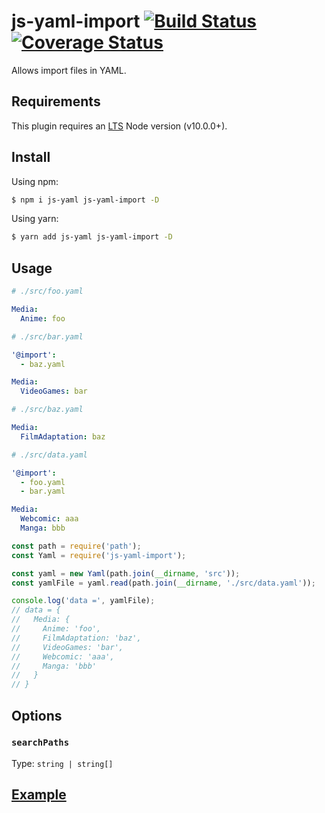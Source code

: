 # js-yaml-import [![Build Status](https://travis-ci.org/Vanilla-IceCream/js-yaml-import.svg?branch=master)](https://travis-ci.org/Vanilla-IceCream/js-yaml-import) [![Coverage Status](https://coveralls.io/repos/github/Vanilla-IceCream/js-yaml-import/badge.svg?branch=master)](https://coveralls.io/github/Vanilla-IceCream/js-yaml-import?branch=master)

Allows import files in YAML.

## Requirements

This plugin requires an [LTS](https://github.com/nodejs/Release) Node version (v10.0.0+).

## Install

Using npm:

```sh
$ npm i js-yaml js-yaml-import -D
```

Using yarn:

```sh
$ yarn add js-yaml js-yaml-import -D
```

## Usage

```yaml
# ./src/foo.yaml

Media:
  Anime: foo
```

```yaml
# ./src/bar.yaml

'@import':
  - baz.yaml

Media:
  VideoGames: bar
```

```yaml
# ./src/baz.yaml

Media:
  FilmAdaptation: baz
```

```yaml
# ./src/data.yaml

'@import':
  - foo.yaml
  - bar.yaml

Media:
  Webcomic: aaa
  Manga: bbb
```

```js
const path = require('path');
const Yaml = require('js-yaml-import');

const yaml = new Yaml(path.join(__dirname, 'src'));
const yamlFile = yaml.read(path.join(__dirname, './src/data.yaml'));

console.log('data =', yamlFile);
// data = {
//   Media: {
//     Anime: 'foo',
//     FilmAdaptation: 'baz',
//     VideoGames: 'bar',
//     Webcomic: 'aaa',
//     Manga: 'bbb'
//   }
// }
```

## Options

### `searchPaths`

Type: `string | string[]`

## [Example](./example)
